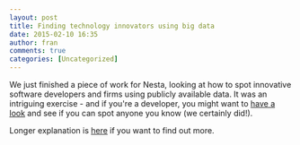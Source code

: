```yaml
---
layout: post
title: Finding technology innovators using big data
date: 2015-02-10 16:35
author: fran
comments: true
categories: [Uncategorized]
---
```

We just finished a piece of work for Nesta, looking at how to spot innovative software developers and firms using publicly available data. It was an intriguing exercise - and if you're a developer, you might want to <a href="http://nesta-innovators.mastodonc.com">have a look</a> and see if you can spot anyone you know (we certainly did!).
<!--more-->

Longer explanation is <a href="http://www.nesta.org.uk/blog/finding-technology-innovators-using-big-data-web">here</a> if you want to find out more.
